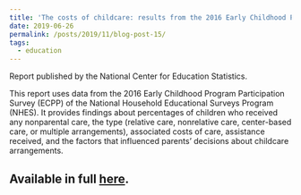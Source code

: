 ```yaml
---
title: 'The costs of childcare: results from the 2016 Early Childhood Program Participation Survey (ECPP-NHES:2016)'
date: 2019-06-26
permalink: /posts/2019/11/blog-post-15/
tags:
  - education
---
```


Report published by the National Center for Education Statistics.

This report uses data from the 2016 Early Childhood Program Participation Survey (ECPP) of the National Household Educational Surveys Program (NHES). It provides findings about percentages of children who received any nonparental care, the type (relative care, nonrelative care, center-based care, or multiple arrangements), associated costs of care, assistance received, and the factors that influenced parents’ decisions about childcare arrangements.
 
Available in full [here](https://nces.ed.gov/pubsearch/pubsinfo.asp?pubid=2019058).
---
